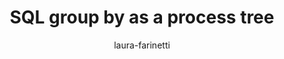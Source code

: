 ---
title: "SQL group by as a  process tree"
author: "laura-farinetti"
Discipline: Databases
ConceptualAdvantage: "visualizes the group by operation, and how groups are created"
DrawsAttentionTo: "Grouping of rows depending on attribute values"
Topic: Query languages (basic)
Domain: 
Form: Visual Representation
OriginSource: "Lecture Notes"
image: "007_1.png,007_2.png,007_3.png,007_4.png,007_5.png"
Mapping:
  group of rows :  rows with the same attribute value
---